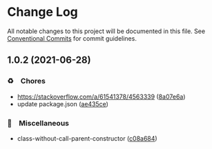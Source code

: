 # Change Log

All notable changes to this project will be documented in this file.
See [Conventional Commits](https://conventionalcommits.org) for commit guidelines.

## 1.0.2 (2021-06-28)


### ♻️　Chores

* https://stackoverflow.com/a/61541378/4563339 ([8a07e6a](https://github.com/bluelovers/class-without-call-parent-constructor/commit/8a07e6a539623f211164c09a952b692ef38c688f))
* update package.json ([ae435ce](https://github.com/bluelovers/class-without-call-parent-constructor/commit/ae435ce9269fe5f0aef620cf228ea0598f7e06f5))


### 🔖　Miscellaneous

* class-without-call-parent-constructor ([c08a684](https://github.com/bluelovers/class-without-call-parent-constructor/commit/c08a684300fbbdd93293c12aee78d95b092a3339))
